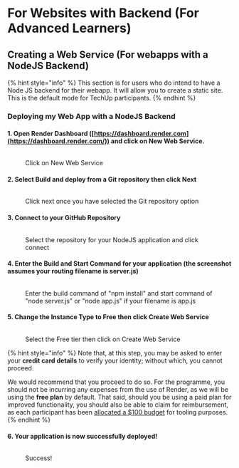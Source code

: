 # For Websites with Backend (For Advanced Learners)

## Creating a Web Service (For webapps with a NodeJS Backend)&#x20;

{% hint style="info" %}
This section is for users who do intend to have a Node JS backend for their webapp. It will allow you to create a static site. This is the default mode for TechUp participants.&#x20;
{% endhint %}

### Deploying my Web App with a NodeJS Backend

#### 1. Open Render Dashboard ([https://dashboard.render.com](https://dashboard.render.com/)) and click on New Web Service.

<figure><img src="../../../.gitbook/assets/ren-12.avif" alt=""><figcaption><p>Click on New Web Service</p></figcaption></figure>

#### 2. Select Build and deploy from a Git repository then click Next

<figure><img src="../../../.gitbook/assets/ren-13.avif" alt=""><figcaption><p>Click next once you have selected the Git repository option</p></figcaption></figure>

#### 3. Connect to your GitHub Repository

<figure><img src="../../../.gitbook/assets/ren-14.avif" alt=""><figcaption><p>Select the repository for your NodeJS application and click connect</p></figcaption></figure>

#### 4. Enter the Build and Start Command for your application (the screenshot assumes your routing filename is server.js)

<figure><img src="../../../.gitbook/assets/ren-15.avif" alt=""><figcaption><p>Enter the build command of "npm install" and start command of "node server.js" or "node app.js" if your filename is app.js</p></figcaption></figure>

#### 5. Change the Instance Type to Free then click Create Web Service

<figure><img src="../../../.gitbook/assets/ren-17.avif" alt=""><figcaption><p>Select the Free tier then click on Create Web Service</p></figcaption></figure>

{% hint style="info" %}
Note that, at this step, you may be asked to enter your **credit card details** to verify your identity; without which, you cannot proceed.&#x20;

We would recommend that you proceed to do so. For the programme, you should not be incurring any expenses from the use of Render, as we will be using the **free plan** by default. That said, should you be using a paid plan for improved functionality, you should also be able to claim for reimbursement, as each participant has been [allocated a $100 budget](broken-reference) for tooling purposes.&#x20;
{% endhint %}

#### 6. Your application is now successfully deployed!

<figure><img src="../../../.gitbook/assets/ren-18.avif" alt=""><figcaption><p>Success!</p></figcaption></figure>

